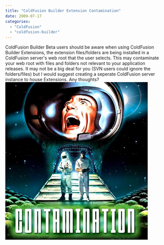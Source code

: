 ```yaml
---
title: "ColdFusion Builder Extension Contamination"
date: 2009-07-17
categories: 
  - "ColdFusion"
  - "coldfusion-builder"
---
```


ColdFusion Builder Beta users should be aware when using ColdFusion Builder Extensions, the extension files/folders are being installed in a ColdFusion server's web root that the user selects. This may contaminate your web root with files and folders not relevant to your application releases. It may not be a big deal for you (SVN users could ignore the folders/files) but I would suggest creating a seperate ColdFusion server instance to house Extensions. Any thoughts? ![](images/contamination-021.jpg)
